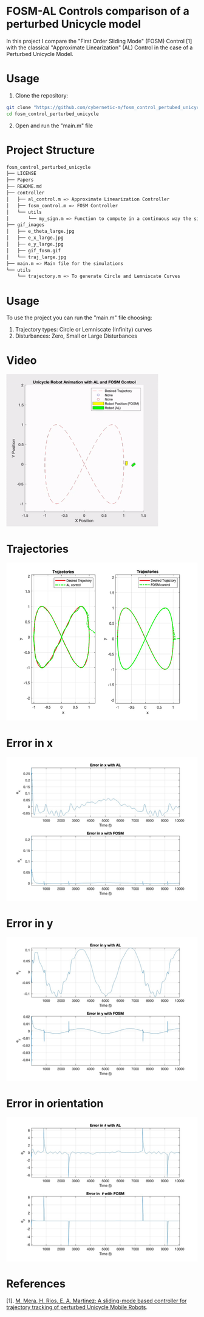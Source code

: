 # FOSM-AL Controls comparison of a perturbed Unicycle model
In this project I compare the "First Order Sliding Mode" (FOSM) Control [1] with the classical "Approximate Linearization" (AL) Control in the case of a Perturbed Unicycle Model. 

# Usage
1. Clone the repository:  
 ```sh 
 git clone "https://github.com/cybernetic-m/fosm_control_pertubed_unicycle.git"
 cd fosm_control_perturbed_unicycle
 ```

2. Open and run the "main.m" file


# Project Structure 

```sh 
fosm_control_perturbed_unicycle
├── LICENSE
├── Papers
├── README.md
├── controller
│   ├── al_control.m => Approximate Linearization Controller
│   ├── fosm_control.m => FOSM Controller
│   └── utils
│       └── my_sign.m => Function to compute in a continuous way the sign function
├── gif_images
│   ├── e_theta_large.jpg
│   ├── e_x_large.jpg
│   ├── e_y_large.jpg
│   ├── gif_fosm.gif
│   └── traj_large.jpg
├── main.m => Main file for the simulations
└── utils
    └── trajectory.m => To generate Circle and Lemniscate Curves
 ```

# Usage
To use the project you can run the "main.m" file choosing:
1. Trajectory types: Circle or Lemniscate (Infinity) curves
2. Disturbances: Zero, Small or Large Disturbances

# Video
<img src="gif_images/gif_fosm.gif" width="400" height="400" alt="Demo">


# Trajectories
<img src="gif_images/traj_large.jpg" width="700" height="415" alt="Demo"> 


# Error in x
![Alt Text](gif_images/e_x_large.jpg)

# Error in y
![Alt Text](gif_images/e_y_large.jpg)

# Error in orientation
![Alt Text](gif_images/e_theta_large.jpg)

# References
[1]. [M. Mera, H. Rios, E. A. Martinez: A sliding-mode based controller for trajectory tracking of perturbed Unicycle Mobile Robots](https://tinyurl.com/bdet5nx4).






